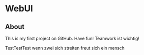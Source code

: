 # WebUI

## About
This is my first project on GitHub. Have fun!
Teamwork ist wichtig!


TestTestTest
wenn zwei sich streiten freut sich ein mensch
